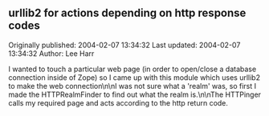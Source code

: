 ## urllib2 for actions depending on http response codes 
Originally published: 2004-02-07 13:34:32 
Last updated: 2004-02-07 13:34:32 
Author: Lee Harr 
 
I wanted to touch a particular web page (in order to open/close a database connection inside of Zope) so I came up with this module which uses urllib2 to make the web connection\n\nI was not sure what a 'realm' was, so first I made the HTTPRealmFinder to find out what the realm is.\n\nThe HTTPinger calls my required page and acts according to the http return code.